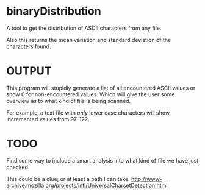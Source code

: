 binaryDistribution
==================

A tool to get the distribution of ASCII characters from any file.


Also this returns the mean variation and standard deviation of the characters found.  

OUTPUT
======

This program will stupidly generate a list of all encountered ASCII values or show 0 for non-encountered values.  Which will give the user some overview as to what kind of file is being scanned.  

For example, a text file with _only_ lower case characters will show incremented values from 97-122.


TODO
====

Find some way to include a smart analysis into what kind of file we have just checked.  

This could be a clue, or at least a path I can take.
http://www-archive.mozilla.org/projects/intl/UniversalCharsetDetection.html

